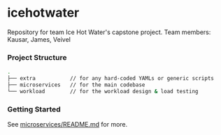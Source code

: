 # icehotwater

Repository for team Ice Hot Water's capstone project.
Team members: Kausar, James, Veivel

### Project Structure
```sh
.
├── extra           // for any hard-coded YAMLs or generic scripts
├── microservices   // for the main codebase
└── workload        // for the workload design & load testing
```

### Getting Started

See [microservices/README.md](microservices/README) for more.
